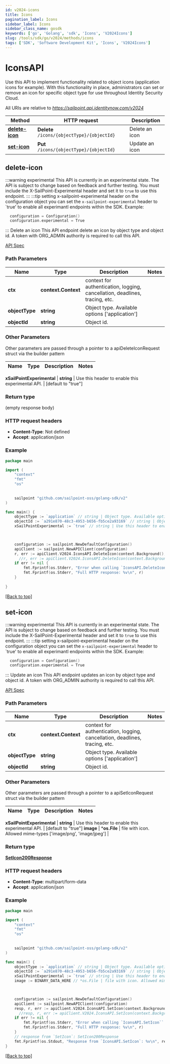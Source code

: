 ```yaml
---
id: v2024-icons
title: Icons
pagination_label: Icons
sidebar_label: Icons
sidebar_class_name: gosdk
keywords: ['go', 'Golang', 'sdk', 'Icons', 'V2024Icons'] 
slug: /tools/sdk/go/v2024/methods/icons
tags: ['SDK', 'Software Development Kit', 'Icons', 'V2024Icons']
---
```


# IconsAPI
  Use this API to implement functionality related to object icons (application icons for example). 
With this functionality in place, administrators can set or remove an icon for specific object type for use throughout Identity Security Cloud.
 
All URIs are relative to *https://sailpoint.api.identitynow.com/v2024*

Method | HTTP request | Description
------------- | ------------- | -------------
[**delete-icon**](#delete-icon) | **Delete** `/icons/{objectType}/{objectId}` | Delete an icon
[**set-icon**](#set-icon) | **Put** `/icons/{objectType}/{objectId}` | Update an icon


## delete-icon
:::warning experimental 
This API is currently in an experimental state. The API is subject to change based on feedback and further testing. You must include the X-SailPoint-Experimental header and set it to `true` to use this endpoint.
:::
:::tip setting x-sailpoint-experimental header
 on the configuration object you can set the `x-sailpoint-experimental` header to `true' to enable all experimantl endpoints within the SDK.
 Example:
 ```go
   configuration = Configuration()
   configuration.experimental = True
 ```
:::
Delete an icon
This API endpoint delete an icon by object type and object id. A token with ORG_ADMIN authority is required to call this API.

[API Spec](https://developer.sailpoint.com/docs/api/v2024/delete-icon)

### Path Parameters


Name | Type | Description  | Notes
------------- | ------------- | ------------- | -------------
**ctx** | **context.Context** | context for authentication, logging, cancellation, deadlines, tracing, etc.
**objectType** | **string** | Object type. Available options [&#39;application&#39;] | 
**objectId** | **string** | Object id. | 

### Other Parameters

Other parameters are passed through a pointer to a apiDeleteIconRequest struct via the builder pattern


Name | Type | Description  | Notes
------------- | ------------- | ------------- | -------------


 **xSailPointExperimental** | **string** | Use this header to enable this experimental API. | [default to &quot;true&quot;]

### Return type

 (empty response body)

### HTTP request headers

- **Content-Type**: Not defined
- **Accept**: application/json

### Example

```go
package main

import (
	"context"
	"fmt"
	"os"
  
    
	sailpoint "github.com/sailpoint-oss/golang-sdk/v2"
)

func main() {
    objectType := `application` // string | Object type. Available options ['application'] # string | Object type. Available options ['application']
    objectId := `a291e870-48c3-4953-b656-fb5ce2a93169` // string | Object id. # string | Object id.
    xSailPointExperimental := `true` // string | Use this header to enable this experimental API. (default to "true") # string | Use this header to enable this experimental API. (default to "true")

    

    configuration := sailpoint.NewDefaultConfiguration()
    apiClient := sailpoint.NewAPIClient(configuration)
    r, err := apiClient.V2024.IconsAPI.DeleteIcon(context.Background(), objectType, objectId).XSailPointExperimental(xSailPointExperimental).Execute()
	  //r, err := apiClient.V2024.IconsAPI.DeleteIcon(context.Background(), objectType, objectId).XSailPointExperimental(xSailPointExperimental).Execute()
    if err != nil {
	    fmt.Fprintf(os.Stderr, "Error when calling `IconsAPI.DeleteIcon``: %v\n", err)
	    fmt.Fprintf(os.Stderr, "Full HTTP response: %v\n", r)
    }
    
}
```

[[Back to top]](#)

## set-icon
:::warning experimental 
This API is currently in an experimental state. The API is subject to change based on feedback and further testing. You must include the X-SailPoint-Experimental header and set it to `true` to use this endpoint.
:::
:::tip setting x-sailpoint-experimental header
 on the configuration object you can set the `x-sailpoint-experimental` header to `true' to enable all experimantl endpoints within the SDK.
 Example:
 ```go
   configuration = Configuration()
   configuration.experimental = True
 ```
:::
Update an icon
This API endpoint updates an icon by object type and object id. A token with ORG_ADMIN authority is required to call this API.

[API Spec](https://developer.sailpoint.com/docs/api/v2024/set-icon)

### Path Parameters


Name | Type | Description  | Notes
------------- | ------------- | ------------- | -------------
**ctx** | **context.Context** | context for authentication, logging, cancellation, deadlines, tracing, etc.
**objectType** | **string** | Object type. Available options [&#39;application&#39;] | 
**objectId** | **string** | Object id. | 

### Other Parameters

Other parameters are passed through a pointer to a apiSetIconRequest struct via the builder pattern


Name | Type | Description  | Notes
------------- | ------------- | ------------- | -------------


 **xSailPointExperimental** | **string** | Use this header to enable this experimental API. | [default to &quot;true&quot;]
 **image** | ***os.File** | file with icon. Allowed mime-types [&#39;image/png&#39;, &#39;image/jpeg&#39;] | 

### Return type

[**SetIcon200Response**](../models/set-icon200-response)

### HTTP request headers

- **Content-Type**: multipart/form-data
- **Accept**: application/json

### Example

```go
package main

import (
	"context"
	"fmt"
	"os"
  
    
	sailpoint "github.com/sailpoint-oss/golang-sdk/v2"
)

func main() {
    objectType := `application` // string | Object type. Available options ['application'] # string | Object type. Available options ['application']
    objectId := `a291e870-48c3-4953-b656-fb5ce2a93169` // string | Object id. # string | Object id.
    xSailPointExperimental := `true` // string | Use this header to enable this experimental API. (default to "true") # string | Use this header to enable this experimental API. (default to "true")
    image := BINARY_DATA_HERE // *os.File | file with icon. Allowed mime-types ['image/png', 'image/jpeg'] # *os.File | file with icon. Allowed mime-types ['image/png', 'image/jpeg']

    

    configuration := sailpoint.NewDefaultConfiguration()
    apiClient := sailpoint.NewAPIClient(configuration)
    resp, r, err := apiClient.V2024.IconsAPI.SetIcon(context.Background(), objectType, objectId).XSailPointExperimental(xSailPointExperimental).Image(image).Execute()
	  //resp, r, err := apiClient.V2024.IconsAPI.SetIcon(context.Background(), objectType, objectId).XSailPointExperimental(xSailPointExperimental).Image(image).Execute()
    if err != nil {
	    fmt.Fprintf(os.Stderr, "Error when calling `IconsAPI.SetIcon``: %v\n", err)
	    fmt.Fprintf(os.Stderr, "Full HTTP response: %v\n", r)
    }
    // response from `SetIcon`: SetIcon200Response
    fmt.Fprintf(os.Stdout, "Response from `IconsAPI.SetIcon`: %v\n", resp)
}
```

[[Back to top]](#)


